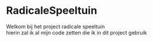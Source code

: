 # RadicaleSpeeltuin
Welkom bij het project radicale speeltuin
<br>
hierin zal ik al mijn code zetten die ik in dit project gebruik
